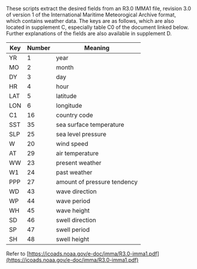 These scripts extract the desired fields from an R3.0 IMMA1 file, revision 3.0
of version 1 of the International Maritime Meteorogical Archive format, which
contains weather data. The keys are as follows, which are also located in
supplement C, especially table C0 of the document linked below. Further
explanations of the fields are also available in supplement D.

| Key | Number | Meaning |
|-----|--------|---------|
| YR | 1 | year |
| MO | 2 | month |
| DY | 3 | day |
| HR | 4 | hour |
| LAT | 5 | latitude |
| LON | 6 | longitude |
| C1 | 16 | country code |
| SST | 35 | sea surface temperature |
| SLP | 25 | sea level pressure |
| W | 20 | wind speed |
| AT | 29 | air temperature |
| WW | 23 | present weather |
| W1 | 24 | past weather |
| PPP | 27 | amount of pressure tendency |
| WD | 43 | wave direction |
| WP | 44 | wave period |
| WH | 45 | wave height |
| SD | 46 | swell direction |
| SP | 47 | swell period |
| SH | 48 | swell height |


Refer to [https://icoads.noaa.gov/e-doc/imma/R3.0-imma1.pdf](https://icoads.noaa.gov/e-doc/imma/R3.0-imma1.pdf)
